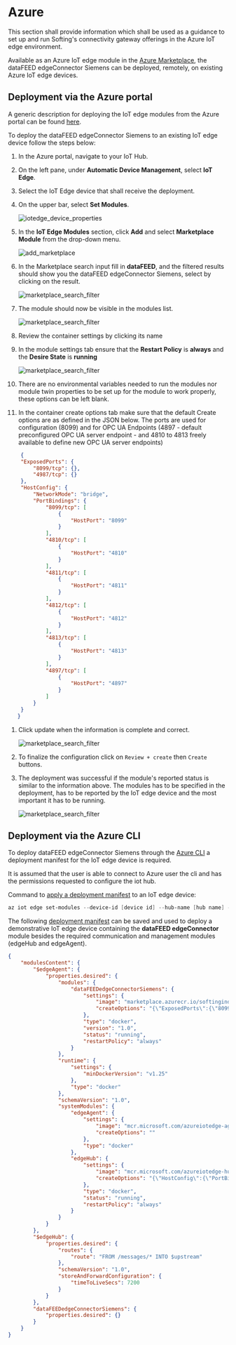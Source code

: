 # Azure

This section shall provide information which shall be used as a guidance to set
up and run Softing's connectivity gateway offerings in the Azure IoT edge
environment.

Available as an Azure IoT edge module in the
[Azure Marketplace](https://azuremarketplace.microsoft.com/marketplace/apps/softingindustrialautomationgmbh1583307147861.softing-datafeed-edgeconnector-siemens?tab=Overview),
the dataFEED edgeConnector Siemens can be deployed, remotely, on existing Azure
IoT edge devices.

## Deployment via the Azure portal

A generic description for deploying the IoT edge modules from the Azure portal
can be found
[here](https://docs.microsoft.com/azure/iot-edge/how-to-deploy-modules-portal).

To deploy the dataFEED edgeConnector Siemens to an existing IoT edge device
follow the steps below:

1. In the Azure portal, navigate to your IoT Hub.

1. On the left pane, under **Automatic Device Management**, select **IoT Edge**.

1. Select the IoT Edge device that shall receive the deployment.

1. On the upper bar, select **Set Modules**.

   ![iotedge_device_properties](./images/iotedge_device_properties.png)

1. In the **IoT Edge Modules** section, click **Add** and select
   **Marketplace Module** from the drop-down menu.

   ![add_marketplace](./images/add_marketplace.png)

1. In the Marketplace search input fill in **dataFEED**, and the filtered
   results should show you the dataFEED edgeConnector Siemens, select by
   clicking on the result.

   ![marketplace_search_filter](./images/marketplace_search_filter.png)

1. The module should now be visible in the modules list.

   ![marketplace_search_filter](./images/modules_info.png)

1. Review the container settings by clicking its name

1. In the module settings tab ensure that the **Restart Policy** is **always**
   and the **Desire State** is **running**

   ![marketplace_search_filter](./images/module_settings.png)

1. There are no environmental variables needed to run the modules nor module
   twin properties to be set up for the module to work properly, these options
   can be left blank.

1. In the container create options tab make sure that the default Create options
   are as defined in the JSON below. The ports are used for configuration (8099)
   and for OPC UA Endpoints (4897 - default preconfigured OPC UA server
   endpoint - and 4810 to 4813 freely available to define new OPC UA server
   endpoints)

```json
    {
    "ExposedPorts": {
        "8099/tcp": {},
        "4987/tcp": {}
    },
    "HostConfig": {
        "NetworkMode": "bridge",
        "PortBindings": {
            "8099/tcp": [
                {
                    "HostPort": "8099"
                }
            ],
            "4810/tcp": [
                {
                    "HostPort": "4810"
                }
            ],
            "4811/tcp": [
                {
                    "HostPort": "4811"
                }
            ],
            "4812/tcp": [
                {
                    "HostPort": "4812"
                }
            ],
            "4813/tcp": [
                {
                    "HostPort": "4813"
                }
            ],
            "4897/tcp": [
                {
                    "HostPort": "4897"
                }
            ]
        }
    }
   }
```

1. Click update when the information is complete and correct.

   ![marketplace_search_filter](./images/module_update.png)

1. To finalize the configuration click on `Review + create` then `Create`
   buttons.

1. The deployment was successful if the module's reported status is similar to
   the information above. The modules has to be specified in the deployment,
   has to be reported by the IoT edge device and the most important it has to
   be running.

    ![marketplace_search_filter](./images/module_status.png)

## Deployment via the Azure CLI

To deploy dataFEED edgeConnector Siemens through the
[Azure CLI](https://docs.microsoft.com/cli/azure/install-azure-cli?view=azure-cli-latest)
a deployment manifest for the IoT edge device is required.

It is assumed that the user is able to connect to Azure user the cli and has the
permissions requested to configure the iot hub.

Command to
[apply a deployment manifest](https://docs.microsoft.com/azure/iot-edge/how-to-deploy-modules-cli#deploy-to-your-device)
to an IoT edge device:

```powershell
az iot edge set-modules --device-id [device id] --hub-name [hub name] --content [file path]
```

The following [deployment manifest](./deployment_demo.json) can be saved and
used to deploy a demonstrative IoT edge device containing the
**dataFEED edgeConnector** module besides the required communication and
management modules (edgeHub and edgeAgent).

```json
{
    "modulesContent": {
        "$edgeAgent": {
            "properties.desired": {
                "modules": {
                    "dataFEEDedgeConnectorSiemens": {
                        "settings": {
                            "image": "marketplace.azurecr.io/softingindustrialautomationgmbh1583307147861/datafeed-edgeconnector-siemens",
                            "createOptions": "{\"ExposedPorts\":{\"8099/tcp\":{},\"4987/tcp\":{}},\"HostConfig\":{\"NetworkMode\":\"bridge\",\"PortBindings\":{\"8099/tcp\":[{\"HostPort\":\"8099\"}],\"4810/tcp\":[{\"HostPort\":\"4810\"}],\"4811/tcp\":[{\"HostPort\":\"4811\"}],\"4812/tcp\":[{\"HostPort\":\"4812\"}],\"4813/tcp\":[{\"HostPort\":\"4813\"}],\"4897/tcp\":[{\"HostPort\":\"4897\"}]}}}"
                        },
                        "type": "docker",
                        "version": "1.0",
                        "status": "running",
                        "restartPolicy": "always"
                    }
                },
                "runtime": {
                    "settings": {
                        "minDockerVersion": "v1.25"
                    },
                    "type": "docker"
                },
                "schemaVersion": "1.0",
                "systemModules": {
                    "edgeAgent": {
                        "settings": {
                            "image": "mcr.microsoft.com/azureiotedge-agent:1.0",
                            "createOptions": ""
                        },
                        "type": "docker"
                    },
                    "edgeHub": {
                        "settings": {
                            "image": "mcr.microsoft.com/azureiotedge-hub:1.0",
                            "createOptions": "{\"HostConfig\":{\"PortBindings\":{\"443/tcp\":[{\"HostPort\":\"443\"}],\"5671/tcp\":[{\"HostPort\":\"5671\"}],\"8883/tcp\":[{\"HostPort\":\"8883\"}]}}}"
                        },
                        "type": "docker",
                        "status": "running",
                        "restartPolicy": "always"
                    }
                }
            }
        },
        "$edgeHub": {
            "properties.desired": {
                "routes": {
                    "route": "FROM /messages/* INTO $upstream"
                },
                "schemaVersion": "1.0",
                "storeAndForwardConfiguration": {
                    "timeToLiveSecs": 7200
                }
            }
        },
        "dataFEEDedgeConnectorSiemens": {
            "properties.desired": {}
        }
    }
}
```
